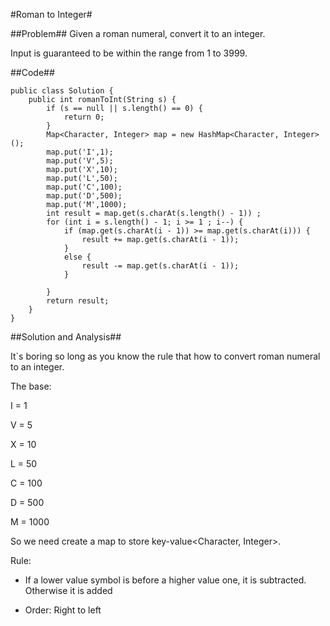 #Roman to Integer#

##Problem##
Given a roman numeral, convert it to an integer.

Input is guaranteed to be within the range from 1 to 3999.

##Code##

	public class Solution {
	    public int romanToInt(String s) {
	        if (s == null || s.length() == 0) {
	            return 0;
	        }
	        Map<Character, Integer> map = new HashMap<Character, Integer>();
	        map.put('I',1);
	        map.put('V',5);
	        map.put('X',10);
	        map.put('L',50);
	        map.put('C',100);
	        map.put('D',500);
	        map.put('M',1000);
	        int result = map.get(s.charAt(s.length() - 1)) ;
	        for (int i = s.length() - 1; i >= 1 ; i--) {
	            if (map.get(s.charAt(i - 1)) >= map.get(s.charAt(i))) {
	                result += map.get(s.charAt(i - 1));
	            }
	            else {
	                result -= map.get(s.charAt(i - 1));
	            }
	            
	        }
	        return result;
	    }
	}

##Solution and Analysis##

It`s boring so long as you know the rule that how to convert roman numeral to an integer.

The base:

I = 1

V = 5

X = 10

L = 50

C = 100

D = 500

M = 1000

So we need create a map to store key-value<Character, Integer>.

Rule:

- If a lower value symbol is before a higher value one, it is subtracted. Otherwise it is added 

- Order: Right to left